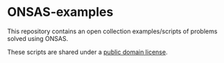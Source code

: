 # ONSAS-examples

This repository contains an open collection examples/scripts of problems solved using ONSAS.

These scripts are shared under a [public domain license](https://en.wikipedia.org/wiki/Unlicense).
